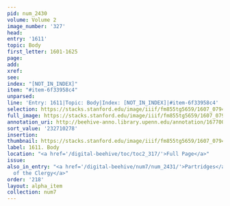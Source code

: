 ```yaml
---
pid: num_2430
volume: Volume 2
image_number: '327'
head:
entry: '1611'
topic: Body
first_letter: 1601-1625
page:
add:
xref:
see:
index: "[NOT_IN_INDEX]"
item: "#item-6f33958c4"
unparsed:
line: 'Entry: 1611|Topic: Body|Index: [NOT_IN_INDEX]|#item-6f33958c4'
selection: https://stacks.stanford.edu/image/iiif/fm855tg5659/1607_0794/347,278,2874,300/full/0/default.jpg
full_image: https://stacks.stanford.edu/image/iiif/fm855tg5659/1607_0794/full/full/0/default.jpg
annotation_uri: http://beehive-anno.library.upenn.edu/annotation/1677001724272
sort_value: '232710278'
insertion:
thumbnail: https://stacks.stanford.edu/image/iiif/fm855tg5659/1607_0794/347,278,600,180/250,/0/default.jpg
label: 1611. Body
location: "<a href='/digital-beehive/toc/toc2_317/'>Full Page</a>"
issue:
also_in_entry: "<a href='/digital-beehive/num7/num_2431/'>Partridges</a>|<a href='/digital-beehive/num7/num_2432/'>benefit
  of the Clergy</a>"
order: '218'
layout: alpha_item
collection: num7
---
```

